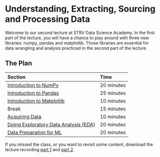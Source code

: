 # Understanding, Extracting, Sourcing and Processing Data

Welcome to our second lecture at STRV Data Science Academy. In the first part of the lecture, you will have a chance to
play around with three new libraries: numpy, pandas and matplotlib. Those libraries are essential for data wrangling and
analysis practiced in the second part of the lecture.

## The Plan

| Section                                               | Time       |
|:------------------------------------------------------|:-----------|
| [Introduction to NumPy](numpy_basics.ipynb)           | 20 minutes |
| [Introduction to Pandas](pandas_basics.ipynb)         | 25 minutes |
| [Introduction to Matplotlib](matplotlib_basics.ipynb) | 10 minutes |
| Break                                                 | 15 minutes |
| [Acquiring Data](acquiring_data.ipynb)                | 10 minutes |
| [Doing Exploratory Data Analysis (EDA)](eda.ipynb)    | 20 minutes |
| [Data Preparation for ML](data_preparation.ipynb)     | 20 minutes |

If you missed the class, or you want to revisit some content, download the lecture recording
[part 1](https://drive.google.com/file/d/10Wp0nTDrfvnn73hxqu_ruXeAZhdZqrVe) and
[part 2](https://drive.google.com/file/d/1hZ-pstjhDX7tro7LC9XRHFmiTiYZD3s_).
